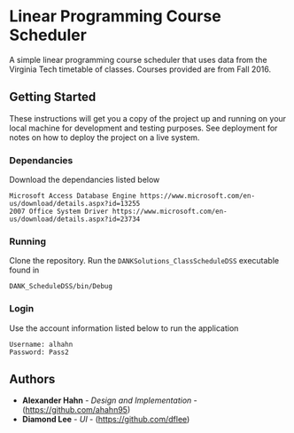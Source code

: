 # Linear Programming Course Scheduler

A simple linear programming course scheduler that uses data from the Virginia Tech timetable of classes. Courses provided are from Fall 2016.

## Getting Started

These instructions will get you a copy of the project up and running on your local machine for development and testing purposes. See deployment for notes on how to deploy the project on a live system.

### Dependancies

Download the dependancies listed below

```
Microsoft Access Database Engine https://www.microsoft.com/en-us/download/details.aspx?id=13255
2007 Office System Driver https://www.microsoft.com/en-us/download/details.aspx?id=23734
```

### Running

Clone the repository. Run the `DANKSolutions_ClassScheduleDSS` executable found in

```
DANK_ScheduleDSS/bin/Debug
```

### Login

Use the account information listed below to run the application

```
Username: alhahn
Password: Pass2
```

## Authors

* **Alexander Hahn** - *Design and Implementation* - (https://github.com/ahahn95)
* **Diamond Lee** - *UI* - (https://github.com/dflee)
